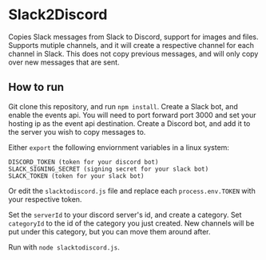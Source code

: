# Slack2Discord

Copies Slack messages from Slack to Discord, support for images and files. Supports mutiple channels, and it will create a respective channel for each channel in Slack. This does not copy previous messages, and will only copy over new messages that are sent.

## How to run
Git clone this repository, and run `npm install`. Create a Slack bot, and enable the events api. You will need to port forward port 3000 and set your hosting ip as the event api destination. Create a Discord bot, and add it to the server you wish to copy messages to. 

Either `export` the following enviornment variables in a linux system:

```
DISCORD_TOKEN (token for your discord bot)
SLACK_SIGNING_SECRET (signing secret for your slack bot)
SLACK_TOKEN (token for your slack bot)
```

Or edit the `slacktodiscord.js` file and replace each `process.env.TOKEN` with your respective token. 

Set the `serverId` to your discord server's id, and create a category. Set `categoryId` to the id of the category you just created. New channels will be put under this category, but you can move them around after. 

Run with `node slacktodiscord.js`. 
